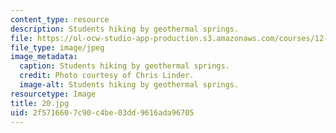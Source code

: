 ```yaml
---
content_type: resource
description: Students hiking by geothermal springs.
file: https://ol-ocw-studio-app-production.s3.amazonaws.com/courses/12-753-geodynamics-seminar-spring-2006/2f5716607c90c4be03dd9616ada96705_20.jpg
file_type: image/jpeg
image_metadata:
  caption: Students hiking by geothermal springs.
  credit: Photo courtesy of Chris Linder.
  image-alt: Students hiking by geothermal springs.
resourcetype: Image
title: 20.jpg
uid: 2f571660-7c90-c4be-03dd-9616ada96705
---
```

